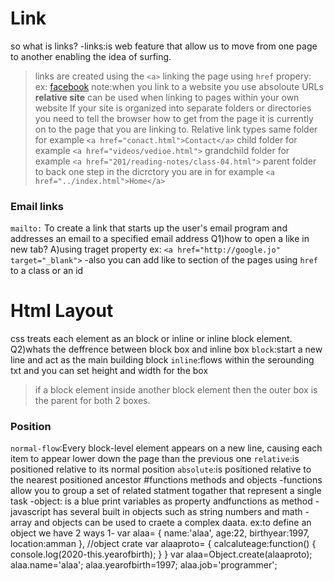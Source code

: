 # Link
so what is links?
-links:is web feature that allow us to move from one page to another
enabling the idea of surfing.
> links are created using the `<a>` linking the page using `href` propery:
ex:
> <a href="http://facebook.com">facebook</a> 
note:when you link to a website you use absoloute URLs **relative site** can be used when linking to pages within your own website 
>If your site is organized into separate folders or directories you need to tell the browser how to get from the page it is currently on to the page that you are linking to.
Relative link types
same folder for example `<a href="conact.html">Contact</a>`
child folder for example    `<a href="videos/vedioe.html">`
grandchild folder for example `<a href="201/reading-notes/class-04.html">`
>parent folder to back one step in the dicrctory you are in
for example `<a href="../index.html">Home</a>`
### Email links

`mailto:` To create a link that starts up the user's email program and addresses an email to a specified email address
Q1)how to open a like in new tab?
A)using traget property 
ex:
`<a href="http://google.jo" target="_blank">`
-also you can add like to section of the pages using  `href` to a class or an id

# Html Layout 
css treats each element as an block or inline or inline block element.
Q2)whats the deffrence between block box and inline box 
`block`:start a new line and act as the main building block
`inline`:flows within the serounding txt and you can set height and width for the box
>if a block element inside another block element  then the outer box is the parent for both 2 boxes.
### Position
`normal-flow`:Every block-level element appears on a new line, causing each item to appear lower down the page than the previous one
`relative`:is positioned relative to its normal position
`absolute`:is positioned relative to the nearest positioned ancestor
#functions methods and objects
-functions allow you to group a set of related statment togather that represent a single task
-object: is a blue print  variables as property andfunctions as method 
-javascript has several built in objects such as string numbers and math 
-array and objects can be used to craete a complex daata.
ex:to define an object we have 2 ways
1-
var alaa=
{
    name:'alaa',
    age:22,
    birthyear:1997,
    location:amman
},
//object crate
var alaaproto=
{
calcaluteage:function()
{
    console.log(2020-this.yearofbirth);
}
}
var alaa=Object.create(alaaproto);
alaa.name='alaa';
alaa.yearofbirth=1997;
alaa.job='programmer';
